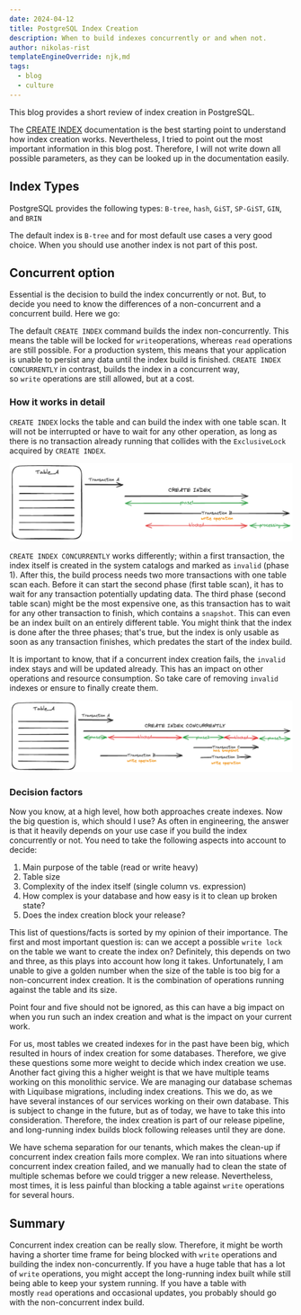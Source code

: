 ```yaml
---
date: 2024-04-12
title: PostgreSQL Index Creation
description: When to build indexes concurrently or and when not.
author: nikolas-rist
templateEngineOverride: njk,md
tags:
  - blog
  - culture
---
```


This blog provides a short review of index creation in PostgreSQL.

The [CREATE INDEX](https://www.postgresql.org/docs/current/sql-createindex.html) documentation is the best starting point to understand how index creation works. Nevertheless, I tried to point out the most important information in this blog post. Therefore, I will not write down all possible parameters, as they can be looked up in the documentation easily.

## Index Types

PostgreSQL provides the following types: `B-tree`, `hash`, `GiST`, `SP-GiST`, `GIN`, and `BRIN`

The default index is `B-tree` and for most default use cases a very good choice. When you should use another index is not part of this post.

## Concurrent option

Essential is the decision to build the index concurrently or not. But, to decide you need to know the differences of a non-concurrent and a concurrent build. Here we go:

The default `CREATE INDEX` command builds the index non-concurrently. This means the table will be locked for `write`operations, whereas `read` operations are still possible. For a production system, this means that your application is unable to persist any data until the index build is finished. `CREATE INDEX CONCURRENTLY` in contrast, builds the index in a concurrent way, so `write` operations are still allowed, but at a cost.

### How it works in detail

`CREATE INDEX` locks the table and can build the index with one table scan. It will not be interrupted or have to wait for any other operation, as long as there is no transaction already running that collides with the `ExclusiveLock` acquired by `CREATE INDEX`.

![index_creation](/assets/img/index_creation.png)

`CREATE INDEX CONCURRENTLY` works differently; within a first transaction, the index itself is created in the system catalogs and marked as `invalid` (phase 1). After this, the build process needs two more transactions with one table scan each. Before it can start the second phase (first table scan), it has to wait for any transaction potentially updating data. The third phase (second table scan) might be the most expensive one, as this transaction has to wait for any other transaction to finish, which contains a `snapshot`. This can even be an index built on an entirely different table. You might think that the index is done after the three phases; that's true, but the index is only usable as soon as any transaction finishes, which predates the start of the index build.

It is important to know, that if a concurrent index creation fails, the `invalid` index stays and will be updated already. This has an impact on other operations and resource consumption. So take care of removing `invalid` indexes or ensure to finally create them.

![concurrent_index](/assets/img/concurrent_index.png)

### Decision factors

Now you know, at a high level, how both approaches create indexes. Now the big question is, which should I use? As often in engineering, the answer is that it heavily depends on your use case if you build the index concurrently or not. You need to take the following aspects into account to decide:

1. Main purpose of the table (read or write heavy)
2. Table size
3. Complexity of the index itself (single column vs. expression)
4. How complex is your database and how easy is it to clean up broken state?
5. Does the index creation block your release?

This list of questions/facts is sorted by my opinion of their importance. The first and most important question is: can we accept a possible `write lock` on the table we want to create the index on? Definitely, this depends on two and three, as this plays into account how long it takes. Unfortunately, I am unable to give a golden number when the size of the table is too big for a non-concurrent index creation. It is the combination of operations running against the table and its size. 

Point four and five should not be ignored, as this can have a big impact on when you run such an index creation and what is the impact on your current work.

For us, most tables we created indexes for in the past have been big, which resulted in hours of index creation for some databases. Therefore, we give these questions some more weight to decide which index creation we use. Another fact giving this a higher weight is that we have multiple teams working on this monolithic service. We are managing our database schemas with Liquibase migrations, including index creations. This we do, as we have several instances of our services working on their own database. This is subject to change in the future, but as of today, we have to take this into consideration. Therefore, the index creation is part of our release pipeline, and long-running index builds block following releases until they are done.

We have schema separation for our tenants, which makes the clean-up if concurrent index creation fails more complex. We ran into situations where concurrent index creation failed, and we manually had to clean the state of multiple schemas before we could trigger a new release. Nevertheless, most times, it is less painful than blocking a table against `write` operations for several hours.


## Summary

Concurrent index creation can be really slow. Therefore, it might be worth having a shorter time frame for being blocked with `write` operations and building the index non-concurrently. If you have a huge table that has a lot of `write` operations, you might accept the long-running index built while still being able to keep your system running. If you have a table with mostly `read` operations and occasional updates, you probably should go with the non-concurrent index build.


